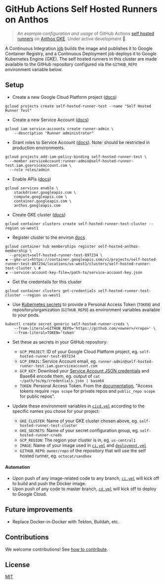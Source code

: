 # GitHub Actions Self Hosted Runners on Anthos

> An _example configuration and usage_ of GitHub Actions [self hosted runners](https://help.github.com/en/actions/hosting-your-own-runners/about-self-hosted-runners) on [Anthos GKE](https://cloud.google.com/anthos/gke). Under active development 🧪.

A Continuous Integration [job](https://help.github.com/en/actions/reference/workflow-syntax-for-github-actions#jobs) builds the image and publishes it to Google Container Registry, and a Continuous Deployment job deploys it to Google Kubernetes Engine (GKE). The self hosted runners in this cluster are made available to the GitHub repository configured via the `GITHUB_REPO` environment variable below.

## Setup

* Create a new Google Cloud Platform project ([docs](https://cloud.google.com/sdk/gcloud/reference/projects/create))

```
gcloud projects create self-hosted-runner-test --name "Self Hosted Runner Test"
```

* Create a new Service Account ([docs](https://cloud.google.com/iam/docs/creating-managing-service-accounts))

```
gcloud iam service-accounts create runner-admin \
    --description "Runner administrator"
```

* Grant roles to Service Account ([docs](https://cloud.google.com/iam/docs/granting-roles-to-service-accounts)). Note: should be restricted in production environments.

```
gcloud projects add-iam-policy-binding self-hosted-runner-test \
  --member serviceAccount:runner-admin@self-hosted-runner-test.iam.gserviceaccount.com \
  --role roles/admin
```

* Enable APIs ([docs](https://cloud.google.com/endpoints/docs/openapi/enable-api))

```
gcloud services enable \
    stackdriver.googleapis.com \
    compute.googleapis.com \
    container.googleapis.com \
    anthos.googleapis.com
```

* Create GKE cluster ([docs](https://cloud.google.com/kubernetes-engine/docs/how-to/creating-a-cluster))

```
gcloud container clusters create self-hosted-runner-test-cluster --region us-west1 
```

* Register cluster to the environ [docs](https://cloud.google.com/anthos/docs/setup/cloud#gcloud)
```
gcloud container hub memberships register self-hosted-anthos-membership \
  --project=self-hosted-runner-test-897234 \
◀ --gke-uri=https://container.googleapis.com/v1/projects/self-hosted-runner-test-897234/locations/us-west1/clusters/self-hosted-runner-test-cluster \ # 
◀ --service-account-key-file=/path-to/service-account-key.json
```

* Get the credentails for this cluster
```
gcloud container clusters get-credentials self-hosted-runner-test-cluster --region us-west1
```

* Use [Kubernetes secrets](https://kubernetes.io/docs/concepts/configuration/secret/) to provide a Personal Access Token (`TOKEN`) and repository/organization (`GITHUB_REPO`) as environment variables available to your pods.

```
kubectl create secret generic self-hosted-runner-creds \
    --from-literal=GITHUB_REPO='https://github.com/<owner>/<repo>' \
    --from-literal=TOKEN='token'
```

* Set these as secrets in your GitHub repository:
  * `GCP_PROJECT`: ID of your Google Cloud Platform project, eg. `self-hosted-runner-test-897234`
  * `GCP_EMAIL`: Service Account email, eg. `runner-admin@self-hosted-runner-test.iam.gserviceaccount.com`
  * `GCP_KEY`: Download your [Service Account JSON credentials](https://cloud.google.com/iam/docs/creating-managing-service-account-keys) and Base64 encode them, eg. output of `cat ~/path/to/my/credentials.json | base64`
  * `TOKEN`: Personal Access Token. From the [documentation](https://developer.github.com/v3/actions/self_hosted_runners/), "Access tokens require `repo scope` for private repos and `public_repo scope` for public repos".

* Update these environment variables in [`cicd.yml`](.github/workflows/cicd.yml) according to the specific names you chose for your project:
  * `GKE_CLUSTER`: Name of your GKE cluster chosen above, eg. `self-hosted-runner-test-cluster`
  * `GKE_SECRETS`: Name of your secret configuration group, eg. `self-hosted-runner-creds`
  * `GCP_REGION`: The region your cluster is in, eg. `us-central1`
  * `IMAGE`: Name of your image used in [`ci.yml`](.github/workflows/ci.yml) and [`deployment.yml`](.github/workflows/deployment.yml)
  * `GITHUB_REPO`: `owner/repo` of the repository that will use the self hosted runner, eg. `octocat/sandbox`

#### Automation
* Upon push of any image-related code to any branch, [`ci.yml`](.github/workflows/ci.yml) will kick off to build and push the Docker image.
* Upon push of any code to master branch, [`cd.yml`](.github/workflows/cd.yml) will kick off to deploy to Google Cloud.

## Future improvements
* Replace Docker-in-Docker with Tekton, Buildah, etc.

## Contributions

We welcome contributions! See [how to contribute](CONTRIBUTING.md).

## License

[MIT](LICENSE)
